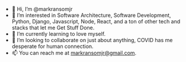- 👋 Hi, I’m @markransomjr
- 👀 I’m interested in Software Architecture, Software Development, Python, Django, Javascript, Node, React, and a ton of other tech and stacks that let me Get Stuff Done.
- 🌱 I’m currently learning to love myself.
- 💞️ I’m looking to collaborate on just about anything, COVID has me desperate for human connection.
- 📫 You can reach me at markransomjr@gmail.com.

<!---
markransomjr/markransomjr is a ✨ special ✨ repository because its `README.md` (this file) appears on your GitHub profile.
You can click the Preview link to take a look at your changes.
--->
